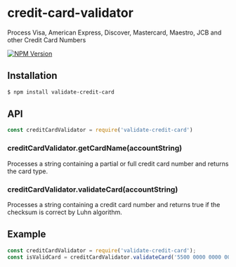 # credit-card-validator

Process Visa, American Express, Discover, Mastercard, Maestro, JCB and other Credit Card Numbers

[![NPM Version][npm-image]][npm-url]


## Installation

```sh
$ npm install validate-credit-card
```

## API

```js
const creditCardValidator = require('validate-credit-card')

```

### creditCardValidator.getCardName(accountString)

Processes a string containing a partial or full credit card number and returns the card type.

### creditCardValidator.validateCard(accountString)

Processes a string containing a credit card number and returns true if the checksum is correct by Luhn algorithm.

## Example

```js
const creditCardValidator = require('validate-credit-card');
const isValidCard = creditCardValidator.validateCard('5500 0000 0000 0004');
```

[npm-image]: https://img.shields.io/npm/v/validate-credit-card
[npm-url]: https://npmjs.org/package/validate-credit-card